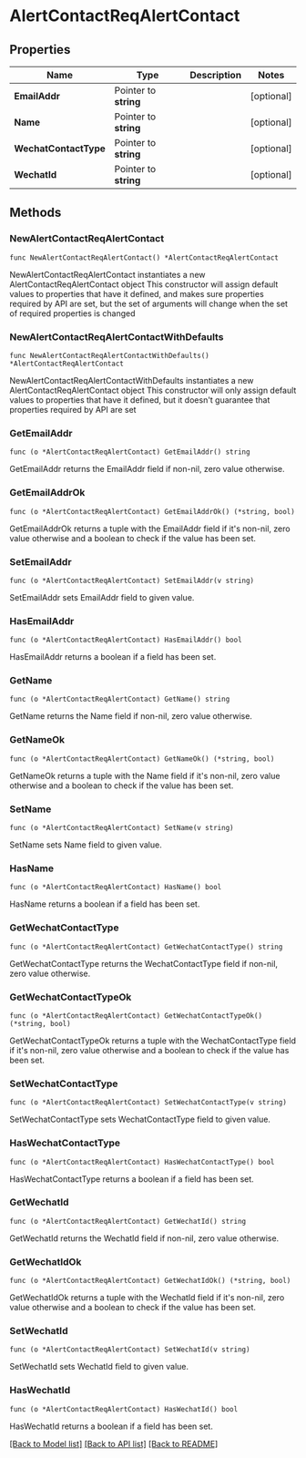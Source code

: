 # AlertContactReqAlertContact

## Properties

Name | Type | Description | Notes
------------ | ------------- | ------------- | -------------
**EmailAddr** | Pointer to **string** |  | [optional] 
**Name** | Pointer to **string** |  | [optional] 
**WechatContactType** | Pointer to **string** |  | [optional] 
**WechatId** | Pointer to **string** |  | [optional] 

## Methods

### NewAlertContactReqAlertContact

`func NewAlertContactReqAlertContact() *AlertContactReqAlertContact`

NewAlertContactReqAlertContact instantiates a new AlertContactReqAlertContact object
This constructor will assign default values to properties that have it defined,
and makes sure properties required by API are set, but the set of arguments
will change when the set of required properties is changed

### NewAlertContactReqAlertContactWithDefaults

`func NewAlertContactReqAlertContactWithDefaults() *AlertContactReqAlertContact`

NewAlertContactReqAlertContactWithDefaults instantiates a new AlertContactReqAlertContact object
This constructor will only assign default values to properties that have it defined,
but it doesn't guarantee that properties required by API are set

### GetEmailAddr

`func (o *AlertContactReqAlertContact) GetEmailAddr() string`

GetEmailAddr returns the EmailAddr field if non-nil, zero value otherwise.

### GetEmailAddrOk

`func (o *AlertContactReqAlertContact) GetEmailAddrOk() (*string, bool)`

GetEmailAddrOk returns a tuple with the EmailAddr field if it's non-nil, zero value otherwise
and a boolean to check if the value has been set.

### SetEmailAddr

`func (o *AlertContactReqAlertContact) SetEmailAddr(v string)`

SetEmailAddr sets EmailAddr field to given value.

### HasEmailAddr

`func (o *AlertContactReqAlertContact) HasEmailAddr() bool`

HasEmailAddr returns a boolean if a field has been set.

### GetName

`func (o *AlertContactReqAlertContact) GetName() string`

GetName returns the Name field if non-nil, zero value otherwise.

### GetNameOk

`func (o *AlertContactReqAlertContact) GetNameOk() (*string, bool)`

GetNameOk returns a tuple with the Name field if it's non-nil, zero value otherwise
and a boolean to check if the value has been set.

### SetName

`func (o *AlertContactReqAlertContact) SetName(v string)`

SetName sets Name field to given value.

### HasName

`func (o *AlertContactReqAlertContact) HasName() bool`

HasName returns a boolean if a field has been set.

### GetWechatContactType

`func (o *AlertContactReqAlertContact) GetWechatContactType() string`

GetWechatContactType returns the WechatContactType field if non-nil, zero value otherwise.

### GetWechatContactTypeOk

`func (o *AlertContactReqAlertContact) GetWechatContactTypeOk() (*string, bool)`

GetWechatContactTypeOk returns a tuple with the WechatContactType field if it's non-nil, zero value otherwise
and a boolean to check if the value has been set.

### SetWechatContactType

`func (o *AlertContactReqAlertContact) SetWechatContactType(v string)`

SetWechatContactType sets WechatContactType field to given value.

### HasWechatContactType

`func (o *AlertContactReqAlertContact) HasWechatContactType() bool`

HasWechatContactType returns a boolean if a field has been set.

### GetWechatId

`func (o *AlertContactReqAlertContact) GetWechatId() string`

GetWechatId returns the WechatId field if non-nil, zero value otherwise.

### GetWechatIdOk

`func (o *AlertContactReqAlertContact) GetWechatIdOk() (*string, bool)`

GetWechatIdOk returns a tuple with the WechatId field if it's non-nil, zero value otherwise
and a boolean to check if the value has been set.

### SetWechatId

`func (o *AlertContactReqAlertContact) SetWechatId(v string)`

SetWechatId sets WechatId field to given value.

### HasWechatId

`func (o *AlertContactReqAlertContact) HasWechatId() bool`

HasWechatId returns a boolean if a field has been set.


[[Back to Model list]](../README.md#documentation-for-models) [[Back to API list]](../README.md#documentation-for-api-endpoints) [[Back to README]](../README.md)


